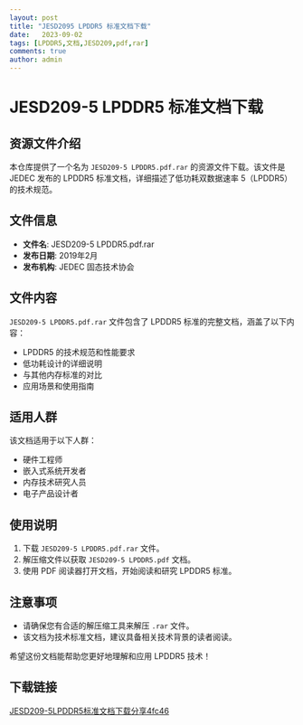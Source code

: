 ```yaml
---
layout: post
title: "JESD2095 LPDDR5 标准文档下载"
date:   2023-09-02
tags: [LPDDR5,文档,JESD209,pdf,rar]
comments: true
author: admin
---
```

# JESD209-5 LPDDR5 标准文档下载

## 资源文件介绍

本仓库提供了一个名为 `JESD209-5 LPDDR5.pdf.rar` 的资源文件下载。该文件是 JEDEC 发布的 LPDDR5 标准文档，详细描述了低功耗双数据速率 5（LPDDR5）的技术规范。

## 文件信息

- **文件名**: JESD209-5 LPDDR5.pdf.rar
- **发布日期**: 2019年2月
- **发布机构**: JEDEC 固态技术协会

## 文件内容

`JESD209-5 LPDDR5.pdf.rar` 文件包含了 LPDDR5 标准的完整文档，涵盖了以下内容：

- LPDDR5 的技术规范和性能要求
- 低功耗设计的详细说明
- 与其他内存标准的对比
- 应用场景和使用指南

## 适用人群

该文档适用于以下人群：

- 硬件工程师
- 嵌入式系统开发者
- 内存技术研究人员
- 电子产品设计者

## 使用说明

1. 下载 `JESD209-5 LPDDR5.pdf.rar` 文件。
2. 解压缩文件以获取 `JESD209-5 LPDDR5.pdf` 文档。
3. 使用 PDF 阅读器打开文档，开始阅读和研究 LPDDR5 标准。

## 注意事项

- 请确保您有合适的解压缩工具来解压 `.rar` 文件。
- 该文档为技术标准文档，建议具备相关技术背景的读者阅读。

希望这份文档能帮助您更好地理解和应用 LPDDR5 技术！

## 下载链接

[JESD209-5LPDDR5标准文档下载分享4fc46](https://pan.quark.cn/s/d92ba807ce2b)